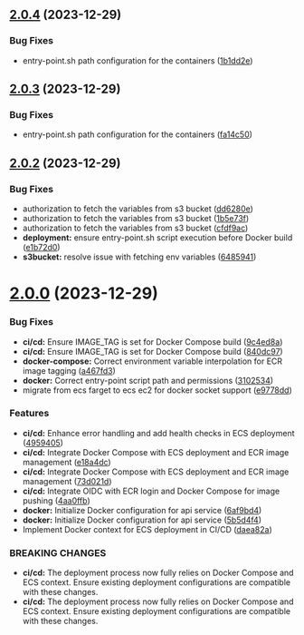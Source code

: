 ## [2.0.4](https://github.com/xosnrdev/carai-api/compare/v2.0.3...v2.0.4) (2023-12-29)


### Bug Fixes

* entry-point.sh path configuration for the containers ([1b1dd2e](https://github.com/xosnrdev/carai-api/commit/1b1dd2e93c5dac25146068c40d494d1ddb542c90))



## [2.0.3](https://github.com/xosnrdev/carai-api/compare/v2.0.2...v2.0.3) (2023-12-29)


### Bug Fixes

* entry-point.sh path configuration for the containers ([fa14c50](https://github.com/xosnrdev/carai-api/commit/fa14c50fa2e288e078266fc2737068e4f585adca))



## [2.0.2](https://github.com/xosnrdev/carai-api/compare/v2.0.0...v2.0.2) (2023-12-29)


### Bug Fixes

* authorization to fetch the variables from s3 bucket ([dd6280e](https://github.com/xosnrdev/carai-api/commit/dd6280eeb274a9c65a9d78db0cc2ea4f4b51bc07))
* authorization to fetch the variables from s3 bucket ([1b5e73f](https://github.com/xosnrdev/carai-api/commit/1b5e73fac0f8609aebc2e304365a190adb75a47d))
* authorization to fetch the variables from s3 bucket ([cfdf9ac](https://github.com/xosnrdev/carai-api/commit/cfdf9acf21102d842b7824f5d2842d58b18ae4e5))
* **deployment:** ensure entry-point.sh script execution before Docker build ([e1b72d0](https://github.com/xosnrdev/carai-api/commit/e1b72d0034d2020b4a7dbe126b656c87b3d779c5))
* **s3bucket:** resolve issue with fetching env variables ([6485941](https://github.com/xosnrdev/carai-api/commit/64859414217a9162a36dfec10a0e18d37b6d396a))



# [2.0.0](https://github.com/xosnrdev/carai-api/compare/e9778ddbb280cf22a621acd14cdfdce1721a6d31...v2.0.0) (2023-12-29)


### Bug Fixes

* **ci/cd:** Ensure IMAGE_TAG is set for Docker Compose build ([9c4ed8a](https://github.com/xosnrdev/carai-api/commit/9c4ed8a2b595581ec9b7d864cf53c35a45dd5dfb))
* **ci/cd:** Ensure IMAGE_TAG is set for Docker Compose build ([840dc97](https://github.com/xosnrdev/carai-api/commit/840dc9740398b5edad674effa832239903df02dd))
* **docker-compose:** Correct environment variable interpolation for ECR image tagging ([a467fd3](https://github.com/xosnrdev/carai-api/commit/a467fd311937fd0385c32a3353e901f35a1f860a))
* **docker:** Correct entry-point script path and permissions ([3102534](https://github.com/xosnrdev/carai-api/commit/31025342290200cba00213b0730dc74f2212cc4a))
* migrate from ecs farget to ecs ec2 for docker socket support ([e9778dd](https://github.com/xosnrdev/carai-api/commit/e9778ddbb280cf22a621acd14cdfdce1721a6d31))


### Features

* **ci/cd:** Enhance error handling and add health checks in ECS deployment ([4959405](https://github.com/xosnrdev/carai-api/commit/4959405e74e4c1f285af61f53d504024814e9970))
* **ci/cd:** Integrate Docker Compose with ECS deployment and ECR image management ([e18a4dc](https://github.com/xosnrdev/carai-api/commit/e18a4dc63c08123deaa6ad63a1221eb46cac3025))
* **ci/cd:** Integrate Docker Compose with ECS deployment and ECR image management ([73d021d](https://github.com/xosnrdev/carai-api/commit/73d021d45300c222618cda668db12be75d8cd16a))
* **ci/cd:** Integrate OIDC with ECR login and Docker Compose for image pushing ([4aa0ffb](https://github.com/xosnrdev/carai-api/commit/4aa0ffb79c9a1dfd77590ca5fefcb8b29d335519))
* **docker:** Initialize Docker configuration for api service ([6af9bd4](https://github.com/xosnrdev/carai-api/commit/6af9bd4602a1aa11f9f090ac073976bc454ef191))
* **docker:** Initialize Docker configuration for api service ([5b5d4f4](https://github.com/xosnrdev/carai-api/commit/5b5d4f474f1e913e79c22c510432719d6bb9b0d5))
* Implement Docker context for ECS deployment in CI/CD ([daea82a](https://github.com/xosnrdev/carai-api/commit/daea82ae26d09944ff0b132349da776bb9138aa9))


### BREAKING CHANGES

* **ci/cd:** The deployment process now fully relies on Docker Compose and ECS context. Ensure existing deployment configurations are compatible with these changes.
* **ci/cd:** The deployment process now fully relies on Docker Compose and ECS context. Ensure existing deployment configurations are compatible with these changes.



